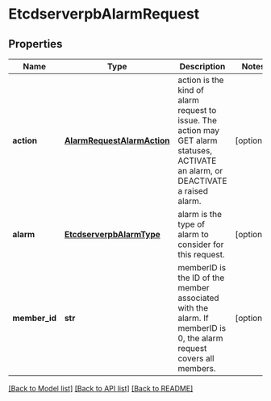# EtcdserverpbAlarmRequest

## Properties
Name | Type | Description | Notes
------------ | ------------- | ------------- | -------------
**action** | [**AlarmRequestAlarmAction**](AlarmRequestAlarmAction.md) | action is the kind of alarm request to issue. The action may GET alarm statuses, ACTIVATE an alarm, or DEACTIVATE a raised alarm. | [optional] 
**alarm** | [**EtcdserverpbAlarmType**](EtcdserverpbAlarmType.md) | alarm is the type of alarm to consider for this request. | [optional] 
**member_id** | **str** | memberID is the ID of the member associated with the alarm. If memberID is 0, the alarm request covers all members. | [optional] 

[[Back to Model list]](../README.md#documentation-for-models) [[Back to API list]](../README.md#documentation-for-api-endpoints) [[Back to README]](../README.md)


